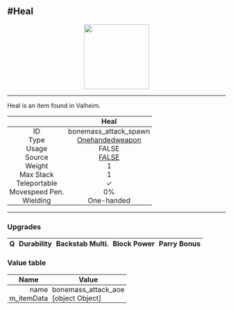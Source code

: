 <meta property="og:title" content="Heal - MoreValheim" /><meta property="og:type" content="website" /><meta property="og:image" content="/assets/heal.png" /><meta property="og:description" content="Heal is an item found in Valheim." /><meta name="theme-color" content="#546D78"><meta name="twitter:card" content="summary_large_image">
#Heal
-------------
<style>img {width:20px;}.tb {width:150px;display: block;margin-left: auto;margin-right: auto;}</style>

<style>.md-typeset table:not([class]) th:not([align]) {min-width:unset!important;}</style>
<style>td{padding:0em 0.3em!important;text-align:center!important;border-left:.05rem solid var(--md-default-fg-color--lightest)}</style>

<style>th{padding:0.1em 0.3em!important;text-align:center!important;font-weight:bold}</style>

<style>pre{text-align:right!important}</style>
<style>table tr td:first-child {border-left: 0;};</style>

<figure><img src="/assets/heal.png" class="tb" /><figcaption><small></small></figcaption></figure>

-------------

Heal is an item found in Valheim.

|        | Heal              |
| ----------- | ------------------------------------ |
| ID |bonemass_attack_spawn
| Type | [Onehandedweapon](../../types/onehandedweapon)
| Usage | FALSE<br>
| Source | [FALSE](../../items/false)
| Weight | 1 |
| Max Stack | 1 |
| Teleportable | ✓
| Movespeed Pen. | 0%
| Wielding | One-handed


-------------

### Upgrades
| Q | Durability | Backstab Multi. | Block Power | Parry Bonus
| - | - | - | - | - 


### Value table
| Name | Value
| - | - |
| <div style="text-align:right">name</div> | <div style="text-align:left">bonemass_attack_aoe</div> | 
| <div style="text-align:right">m_itemData</div> | <div style="text-align:left">[object Object]</div> | iv> | 